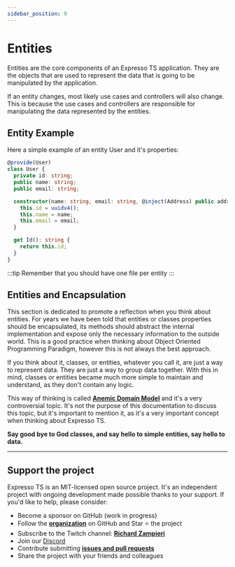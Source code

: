 ```yaml
---
sidebar_position: 9
---
```


# Entities

Entities are the core components of an Expresso TS application. They are the objects that are used to represent the data that is going to be manipulated by the application.

If an entity changes, most likely use cases and controllers will also change. This is because the use cases and controllers are responsible for manipulating the data represented by the entities.

## Entity Example

Here a simple example of an entity User and it's properties:

```typescript
@provide(User)
class User {
  private id: string;
  public name: string;
  public email: string;

  constructor(name: string, email: string, @inject(Address) public address: Address) {
    this.id = uuidv4();
    this.name = name;
    this.email = email;
  }

  get Id(): string {
    return this.id;
  }
}
```

:::tip
Remember that you should have one file per entity
:::

## Entities and Encapsulation

This section is dedicated to promote a reflection when you think about entities. For years we have been told that entities or classes properties should be encapsulated, its methods should abstract the internal implementation and expose only the necessary information to the outside world. This is a good practice when thinking about Object Oriented Programming Paradigm, however this is not always the best approach.

If you think about it, classes, or entities, whatever you call it, are just a way to represent data. They are just a way to group data together.
With this in mind, classes or entities became much more simple to maintain and understand, as they don't contain any logic.

This way of thinking is called **[Anemic Domain Model](https://martinfowler.com/bliki/AnemicDomainModel.html)** and it's a very controversial topic. It's not the purpose of this documentation to discuss this topic, but it's important to mention it, as it's a very important concept when thinking about Expresso TS.

**Say good bye to God classes, and say hello to simple entities, say hello to data.**

___

## Support the project

Expresso TS is an MIT-licensed open source project. It's an independent project with ongoing development made possible thanks to your support. If you'd like to help, please consider:

- Become a sponsor on GitHub (work in progress)
- Follow the **[organization](https://github.com/expressots)** on GitHub and Star ⭐ the project
- Subscribe to the Twitch channel: **[Richard Zampieri](https://www.twitch.tv/richardzampieri)**
- Join our [Discord](https://discord.com/invite/PyPJfGK)
- Contribute submitting **[issues and pull requests](https://github.com/expressots/expressots/issues/new/choose)**
- Share the project with your friends and colleagues
